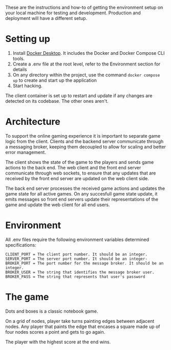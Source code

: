 These are the instructions and how-to of getting the environment setup on your local machine for testing and development. Production and deployment will have a different setup.

# Setting up

1. Install [Docker Desktop](https://docs.docker.com/desktop/). It includes the Docker and Docker Compose CLI tools.
2. Create a .env file at the root level, refer to the Environment section for details
3. On any directory within the project, use the command `docker compose up` to create and start up the application
4. Start hacking.

The client container is set up to restart and update if any changes are detected on its codebase. The other ones aren't.

# Architecture

To support the online gaming experience it is important to separate game logic from the client. Clients and the backend server communicate through a messaging broker, keeping them decoupled to allow for scaling and better error management.

The client shows the state of the game to the players and sends game actions to the back end. The web client and the front end server communicate through web sockets, to ensure that any updates that are received by the front end server are updated on the web client side.

The back end server processes the received game actions and updates the game state for all active games. On any succesfull game state update, it emits messages so front end servers update their representations of the game and update the web client for all end users.

# Environment

All .env files require the following environment variables determined specifications:

```
CLIENT_PORT = The client port number. It should be an integer.
SERVER_PORT = The server port number. It should be an integer-
BROKER_PORT = The port number for the message broker. It should be an integer.
BROKER_USER = The string that identifies the message broker user.
BROKER_PASS = The string that represents that user's password
```

# The game

Dots and boxes is a classic notebook game. 

On a grid of nodes, player take turns painting edges between adjacent nodes. Any player that paints the edge that encases a square made up of four nodes scores a point and gets to go again.

The player with the highest score at the end wins.